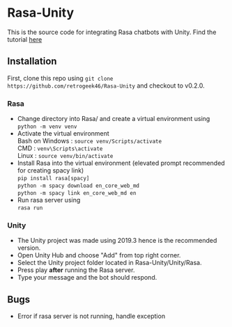 # Rasa-Unity
This is the source code for integrating Rasa chatbots with Unity. Find the tutorial [here](https://medium.com/@divyangpradeep/integrating-rasa-open-source-chatbot-into-unity-part-1-the-connection-9ba582c804cd)

## Installation
First, clone this repo using `git clone https://github.com/retrogeek46/Rasa-Unity` and checkout to v0.2.0.
 ### Rasa
- Change directory into Rasa/ and create a virtual environment using  
`python -m venv venv`
- Activate the virtual environment  
Bash on Windows&nbsp;: `source venv/Scripts/activate`  
CMD : `venv\Scripts\activate`  
Linux : `source venv/bin/activate`
- Install Rasa into the virtual environment (elevated prompt recommended for creating spacy link)  
`pip install rasa[spacy]`  
`python -m spacy download en_core_web_md`  
`python -m spacy link en_core_web_md en`
- Run rasa server using  
`rasa run`
### Unity
- The Unity project was made using 2019.3 hence is the recommended version.
- Open Unity Hub and choose "Add" from top right corner.
- Select the Unity project folder located in Rasa-Unity/Unity/Rasa.
- Press play __after__ running the Rasa server.
- Type your message and the bot should respond.

## Bugs
- Error if rasa server is not running, handle exception
